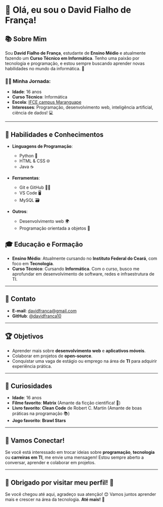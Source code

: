 # 👋 Olá, eu sou o David Fialho de França!

## 📚 Sobre Mim

Sou **David Fialho de França**, estudante de **Ensino Médio** e atualmente fazendo um **Curso Técnico em Informática**. Tenho uma paixão por tecnologia e programação, e estou sempre buscando aprender novas habilidades no mundo da informática. 🚀

### 🧑‍💻 Minha Jornada:

- **Idade**: 16 anos
- **Curso Técnico**: Informática
- **Escola**: [IFCE campus Maranguape](#)
- **Interesses**: Programação, desenvolvimento web, inteligência artificial, ciência de dados! 💻
  
---

## 📖 Habilidades e Conhecimentos

- **Linguagens de Programação**:
  - Python 🐍
  - HTML & CSS 🌐
  - Java ☕
  
- **Ferramentas**:
  - Git e GitHub 🧑‍💻
  - VS Code 🖥️
  - MySQL 🗃️
  
- **Outros**:
  - Desenvolvimento web 🌍
  - Programação orientada a objetos 🧳

## 🎓 Educação e Formação

- **Ensino Médio**: Atualmente cursando no **Instituto Federal do Ceará**, com foco em **Tecnologia**.
- **Curso Técnico**: Cursando **Informática**. Com o curso, busco me aprofundar em desenvolvimento de software, redes e infraestrutura de TI.

---

## 📌 Contato

- **E-mail**: [davidfranca@gmail.com](mailto:davidfranca@gmail.com)
- **GitHub**: [@davidfranca10](https://github.com/davidfranca10)
---

## 🏆 Objetivos

- Aprender mais sobre **desenvolvimento web** e **aplicativos móveis**.
- Colaborar em projetos de **open-source**.
- Conquistar uma vaga de estágio ou emprego na área de **TI** para adquirir experiência prática.

---

## 📅 Curiosidades

- **Idade**: 16 anos
- **Filme favorito**: **Matrix** (Amante da ficção científica! 🚀)
- **Livro favorito**: **Clean Code** de Robert C. Martin (Amante de boas práticas na programação 📚)
- **Jogo favorito**: **Brawl Stars**

---

## 🤝 Vamos Conectar!

Se você está interessado em trocar ideias sobre **programação**, **tecnologia** ou **carreiras em TI**, me envie uma mensagem! Estou sempre aberto a conversar, aprender e colaborar em projetos.

---

## 🎉 **Obrigado por visitar meu perfil!** 🎉

Se você chegou até aqui, agradeço sua atenção! 😊 Vamos juntos aprender mais e crescer na área da tecnologia. **Até mais!** 👋

